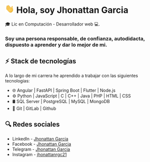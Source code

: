 <!--
**jhonattanrgc21/jhonattanrgc21** is a ✨ _special_ ✨ repository because its `README.md` (this file) appears on your GitHub profile.-->

# <img src = "https://raw.githubusercontent.com/ABSphreak/ABSphreak/master/gifs/Hi.gif" width = "30px"> Hola, soy Jhonattan Garcia

🎓 Lic en Computación - Desarrollador web 💻. 

### Soy una persona responsable, de confianza, autodidacta, dispuesto a aprender y dar lo mejor de mi.

## ⚡ Stack de tecnologías

A lo largo de mi carrera he aprendido a trabajar con las siguientes tecnologias:

* 🌐 Angular | FastAPI | Spring Boot | Flutter | Node.js
* ⚙ Python | JavaScript | C | C++ | Java | PHP | HTML | CSS
* 🛢️ SQL Server | PostgreSQL | MySQL | MongoDB
* 💠 Git | GitLab | Github



## 🔍 Redes sociales
- LinkedIn - [Jhonattan Garcia](https://www.linkedin.com/in/jhonattanrgc21/)
- Facebook - [Jhonattan Garcia](https://twitter.com/jhonattanrgc25)
- Telegram - [Jhonattan Garcia](https://t.me/jhonattanrgc21)
- Instagram - [jhonattanrgc21](https://www.instagram.com/jhonattanrgc21/)
